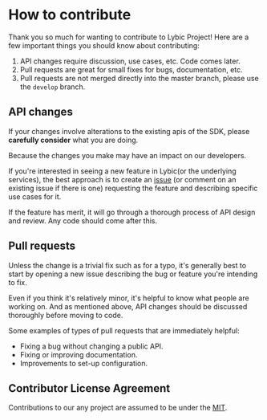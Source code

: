 # How to contribute

Thank you so much for wanting to contribute to Lybic Project! Here are a few important things you should know about contributing:

1. API changes require discussion, use cases, etc. Code comes later.
2. Pull requests are great for small fixes for bugs, documentation, etc.
3. Pull requests are not merged directly into the master branch, please use the `develop` branch.

## API changes

If your changes involve alterations to the existing apis of the SDK, please **carefully consider** what you are doing.

Because the changes you make may have an impact on our developers.

If you're interested in seeing a new feature in Lybic(or the underlying services), the best approach is to create an [issue](https://github.com/lybic/lybic-sdk-python/issues) (or comment on an existing issue if there is one) requesting the feature and describing specific use cases for it.

If the feature has merit, it will go through a thorough process of API design and review. Any code should come after this.

## Pull requests

Unless the change is a trivial fix such as for a typo, it's generally best to start by opening a new issue describing the bug or feature you're intending to fix. 

Even if you think it's relatively minor, it's helpful to know what people are working on. And as mentioned above, API changes should be discussed thoroughly before moving to code.

Some examples of types of pull requests that are immediately helpful:

- Fixing a bug without changing a public API.
- Fixing or improving documentation.
- Improvements to set-up configuration.

## Contributor License Agreement

Contributions to our any project are assumed to be under the [MIT](https://github.com/lybic/lybic-sdk-python/blob/master/LICENSE).
